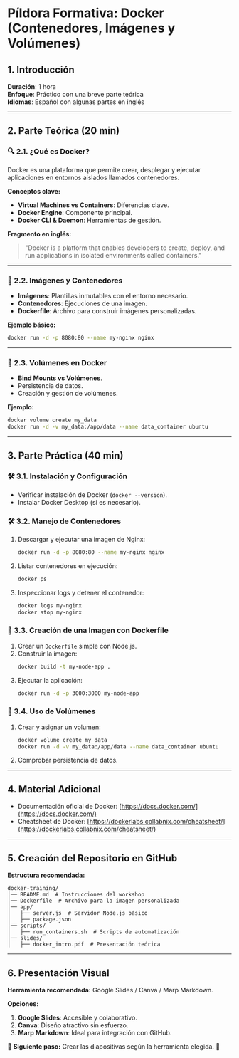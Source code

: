 # Píldora Formativa: Docker (Contenedores, Imágenes y Volúmenes)

## 1. Introducción
**Duración**: 1 hora  
**Enfoque**: Práctico con una breve parte teórica  
**Idiomas**: Español con algunas partes en inglés  

---

## 2. Parte Teórica (20 min)
### 🔍 2.1. ¿Qué es Docker?
Docker es una plataforma que permite crear, desplegar y ejecutar aplicaciones en entornos aislados llamados contenedores.

**Conceptos clave:**
- **Virtual Machines vs Containers**: Diferencias clave.
- **Docker Engine**: Componente principal.
- **Docker CLI & Daemon**: Herramientas de gestión.

**Fragmento en inglés:**
> "Docker is a platform that enables developers to create, deploy, and run applications in isolated environments called containers."

---

### 🏢 2.2. Imágenes y Contenedores
- **Imágenes**: Plantillas inmutables con el entorno necesario.
- **Contenedores**: Ejecuciones de una imagen.
- **Dockerfile**: Archivo para construir imágenes personalizadas.

**Ejemplo básico:**
```bash
docker run -d -p 8080:80 --name my-nginx nginx
```

---

### 💽 2.3. Volúmenes en Docker
- **Bind Mounts vs Volúmenes**.
- Persistencia de datos.
- Creación y gestión de volúmenes.

**Ejemplo:**
```bash
docker volume create my_data
docker run -d -v my_data:/app/data --name data_container ubuntu
```

---

## 3. Parte Práctica (40 min)
### 🛠️ 3.1. Instalación y Configuración
- Verificar instalación de Docker (`docker --version`).
- Instalar Docker Desktop (si es necesario).

### 🛠️ 3.2. Manejo de Contenedores
1. Descargar y ejecutar una imagen de Nginx:
   ```bash
   docker run -d -p 8080:80 --name my-nginx nginx
   ```
2. Listar contenedores en ejecución:
   ```bash
   docker ps
   ```
3. Inspeccionar logs y detener el contenedor:
   ```bash
   docker logs my-nginx
   docker stop my-nginx
   ```

### 🔧 3.3. Creación de una Imagen con Dockerfile
1. Crear un `Dockerfile` simple con Node.js.
2. Construir la imagen:
   ```bash
   docker build -t my-node-app .
   ```
3. Ejecutar la aplicación:
   ```bash
   docker run -d -p 3000:3000 my-node-app
   ```

### 🔄 3.4. Uso de Volúmenes
1. Crear y asignar un volumen:
   ```bash
   docker volume create my_data
   docker run -d -v my_data:/app/data --name data_container ubuntu
   ```
2. Comprobar persistencia de datos.

---

## 4. Material Adicional
- Documentación oficial de Docker: [https://docs.docker.com/](https://docs.docker.com/)
- Cheatsheet de Docker: [https://dockerlabs.collabnix.com/cheatsheet/](https://dockerlabs.collabnix.com/cheatsheet/)

---

## 5. Creación del Repositorio en GitHub
**Estructura recomendada:**
```
docker-training/
│── README.md  # Instrucciones del workshop
│── Dockerfile  # Archivo para la imagen personalizada
│── app/
│   ├── server.js  # Servidor Node.js básico
│   ├── package.json
│── scripts/
│   ├── run_containers.sh  # Scripts de automatización
│── slides/
│   ├── docker_intro.pdf  # Presentación teórica
```

---

## 6. Presentación Visual
**Herramienta recomendada:** Google Slides / Canva / Marp Markdown.

**Opciones:**
1. **Google Slides**: Accesible y colaborativo.
2. **Canva**: Diseño atractivo sin esfuerzo.
3. **Marp Markdown**: Ideal para integración con GitHub.

🔗 **Siguiente paso:** Crear las diapositivas según la herramienta elegida. 🚀

